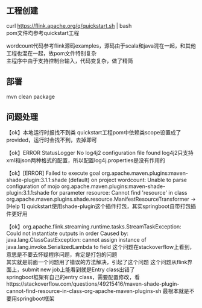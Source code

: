 ## 工程创建

curl https://flink.apache.org/q/quickstart.sh | bash  
pom文件均参考quickstart工程

wordcount代码参考flink源码examples，源码由于scala和java混在一起，和其他工程也混在一起，故pom文件特别复杂  
主程序中由于支持控制台输入，代码变复杂，做了精简

## 部署

mvn clean package

## 问题处理

【ok】本地运行时报找不到类
quickstart工程pom中依赖类scope设置成了provided，运行时会找不到，去掉即可

【ok】ERROR StatusLogger No log4j2 configuration file found
log4j2只支持xml和json两种格式的配置，所以配置log4j.properties是没有作用的

【ok】[ERROR] Failed to execute goal org.apache.maven.plugins:maven-shade-plugin:3.1.1:shade (default) on project wordcount: Unable to parse configuration of mojo org.apache.maven.plugins:maven-shade-plugin:3.1.1:shade for parameter resource: Cannot find 'resource' in class org.apache.maven.plugins.shade.resource.ManifestResourceTransformer -> [Help 1]
quickstart使用shade-plugin这个插件打包，其实springboot自带打包插件更好用

【ok】org.apache.flink.streaming.runtime.tasks.StreamTaskException: Could not instantiate outputs in order
Caused by: java.lang.ClassCastException: cannot assign instance of java.lang.invoke.SerializedLambda to field
这个问题在stackoverflow上看到，意思是不要去怀疑程序问题，肯定是打包的问题  
其实就是前面一个问题用了错误的方法解决，引起了这个问题
这个问题从flink界面上，submit new job上能看到就是Entry class出错了  
springboot框架有自己的entry class，需要配置修改，看https://stackoverflow.com/questions/49215416/maven-shade-plugin-cannot-find-resource-in-class-org-apache-maven-plugins-sh
最根本就是不要用springboot框架
